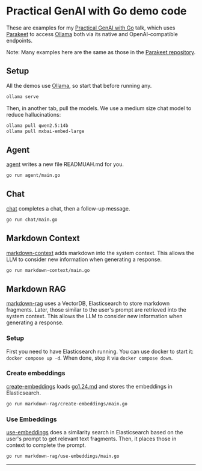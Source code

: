 # Practical GenAI with Go demo code

These are examples for my [Practical GenAI with Go][talk] talk, which uses
[Parakeet][parakeet] to access [Ollama][ollama] both via its native and
OpenAI-compatible endpoints.

Note: Many examples here are the same as those in the [Parakeet repository][parakeet-examples].

## Setup

All the demos use [Ollama][ollama], so start that before running any.

```bash
ollama serve
```

Then, in another tab, pull the models. We use a medium size chat model to reduce hallucinations:

```bash
ollama pull qwen2.5:14b
ollama pull mxbai-embed-large
```

## Agent

[agent](chat/main.go) writes a new file READMUAH.md for you.

```bash
go run agent/main.go
```

## Chat

[chat](chat/main.go) completes a chat, then a follow-up message.

```bash
go run chat/main.go 
```

## Markdown Context

[markdown-context](markdown-context/main.go) adds markdown into the system
context. This allows the LLM to consider new information when generating a
response.

```bash
go run markdown-context/main.go 
```

## Markdown RAG

[markdown-rag](markdown-rag) uses a VectorDB, Elasticsearch to store markdown
fragments. Later, those similar to the user's prompt are retrieved into the
system context. This allows the LLM to consider new information when generating a response. 

### Setup

First you need to have Elasticsearch running. You can use docker to start it: `docker compose up -d`. When done, stop it via `docker compose down`.

### Create embeddings

[create-embeddings](markdown-rag/create-embeddings/main.go) loads [go1.24.md](markdown-rag/create-embeddings/go1.24.md) and stores the embeddings in Elasticsearch.

```bash
go run markdown-rag/create-embeddings/main.go
```

### Use Embeddings

[use-embeddings](markdown-rag/use-embeddings/main.go)
does a similarity search in Elasticsearch based on the user's prompt to get relevant text fragments. Then, it places those in context to complete the prompt.

```bash
go run markdown-rag/use-embeddings/main.go
```

---
[talk]: https://speakerdeck.com/adriancole/practical-genai-with-go-gophercon-singapore-3e5a0b44-b096-4001-8a57-a2475ad280d1
[ollama]: https://github.com/ollama/ollama
[parakeet]: https://github.com/parakeet-nest/parakeet
[parakeet-examples]: https://github.com/parakeet-nest/parakeet/tree/main/examples